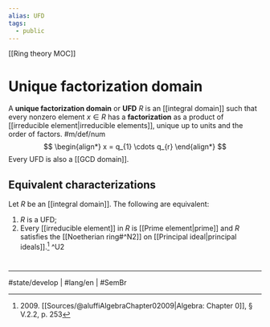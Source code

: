 ```yaml
---
alias: UFD
tags:
  - public
---
```

[[Ring theory MOC]]
# Unique factorization domain

A **unique factorization domain** or **UFD** $R$ is an [[integral domain]] such that every nonzero element $x \in R$ has a **factorization** as a product of [[irreducible element|irreducible elements]],
unique up to units and the order of factors. #m/def/num 
$$
\begin{align*}
x = q_{1} \cdots q_{r}
\end{align*}
$$
Every UFD is also a [[GCD domain]].

## Equivalent characterizations

Let $R$ be an [[integral domain]].
The following are equivalent:

1. $R$ is a UFD;
2. Every [[irreducible element]] in $R$ is [[Prime element|prime]] and $R$ satisfies the [[Noetherian ring#^N2]] on [[Principal ideal|principal ideals]].[^2009] ^U2

  [^2009]: 2009\. [[Sources/@aluffiAlgebraChapter02009|Algebra: Chapter 0]], § V.2.2, p. 253

#
---
#state/develop | #lang/en | #SemBr
